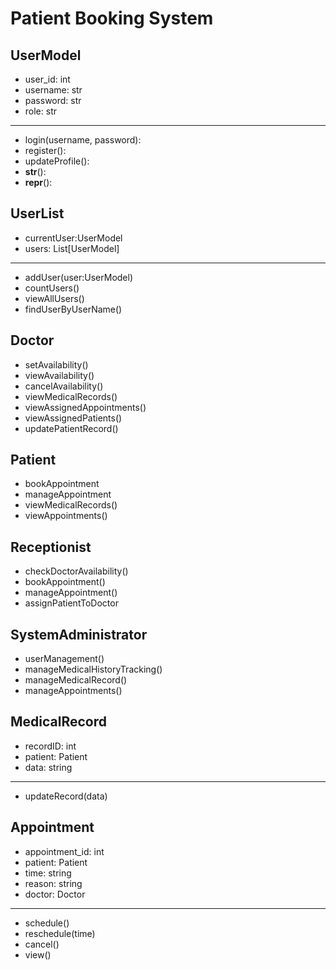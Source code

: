 # Patient Booking System


## UserModel

 - user_id: int     
 - username: str    
 - password: str    
 - role: str        
-------------------
 + login(username, password):    
 + register():     
 + updateProfile():
 + __str__():      
 + __repr__():     

## UserList     

 - currentUser:UserModel       
 - users: List[UserModel]      
-------------------
 + addUser(user:UserModel)   
 + countUsers()  
 + viewAllUsers() 
 + findUserByUserName()


##  Doctor
 + setAvailability()
 + viewAvailability()
 + cancelAvailability()
 + viewMedicalRecords()
 + viewAssignedAppointments()
 + viewAssignedPatients()
 + updatePatientRecord()

## Patient     

                  
 + bookAppointment
 + manageAppointment
 + viewMedicalRecords()
 + viewAppointments()


## Receptionist       

 + checkDoctorAvailability()            
 + bookAppointment()    
 + manageAppointment()  
 + assignPatientToDoctor


## SystemAdministrator    

 + userManagement()     
 + manageMedicalHistoryTracking()           
 + manageMedicalRecord()
 + manageAppointments()  


## MedicalRecord    

 - recordID: int      
 - patient: Patient   
 - data: string  
----------------------
 + updateRecord(data) 


## Appointment     

 - appointment_id: int
 - patient: Patient   
 - time: string       
 - reason: string     
 - doctor: Doctor    
------------------------------
 + schedule()         
 + reschedule(time)   
 + cancel()           
 + view()             



